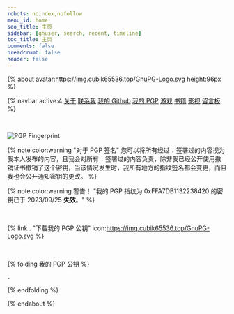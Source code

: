 ```yaml
---
robots: noindex,nofollow
menu_id: home
seo_title: 主页
sidebar: [ghuser, search, recent, timeline]
toc_title: 主页
comments: false
breadcrumb: false
header: false
---
```


{% about avatar:https://img.cubik65536.top/GnuPG-Logo.svg height:96px %}

{% navbar active:4 [关于](/) [联系我](/contact-me/) [我的&nbsp;Github](/my-github/) [我的&nbsp;PGP](/my-pgp/) [游戏](/games/) [书籍](/books/) [影视](/movies/) [留言板](/message-board/) %}

<br/>

![PGP Fingerprint]()

{% note color:warning "对于 PGP 签名" 您可以将所有经过 `.` 签署过的内容视为我本人发布的内容，且我会对所有 `.` 签署过的内容负责，除非我已经公开使用撤销证书撤销了这个密钥，当该情况发生时，我所有地方的指纹签名都会变更，而且我也会公开通知密钥的更改。 %}

{% note color:warning 警告！ "我的 PGP 指纹为 0xFFA7DB1132238420 的密钥已于 2023/09/25 **失效**。" %}

<br/>

{% link . "下载我的 PGP 公钥" icon:https://img.cubik65536.top/GnuPG-Logo.svg %}

<br/>

{% folding 我的 PGP 公钥 %}

``` plain
.
```

{% endfolding %}

{% endabout %}
